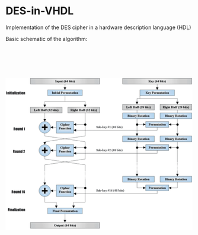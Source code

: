 # DES-in-VHDL
Implementation of the DES cipher in a hardware description language (HDL)


Basic schematic of the algorithm:

<br />
<br />
<br />
<br />

![alt tag](https://github.com/AlexMitakos/DES-in-VHDL/blob/master/des.gif)
